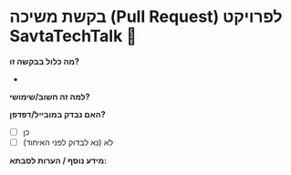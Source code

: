 # בקשת משיכה (Pull Request) לפרויקט SavtaTechTalk 👵

**מה כלול בבקשה זו?**
<!-- נא לפרט בקצרה מה שינית/הוספת. -->
- 

**למה זה חשוב/שימושי?**
<!-- למה כדאי לאחד את השינוי הזה? -->

**האם נבדק במובייל/דפדפן?**
- [ ] כן
- [ ] לא (נא לבדוק לפני האיחוד)

**מידע נוסף / הערות לסבתא:**
<!-- אפשר להשאיר פה טיפ, קריצה או סיפור קצר. -->
